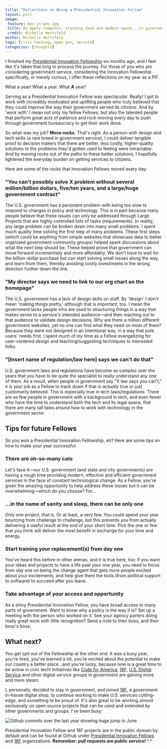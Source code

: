 ```yaml
---
title: "Reflections on Being a Presidential Innovation Fellow"
layout: post
image:
 feature: mac-in-gov.jpg
 title: An Apple computer, standing desk and modern space...in government!
 credit: Michelle Hertzfeld
author: Michelle Hertzfeld
tags: [civic hacking, open gov, service]
categories: [thoughts]
---
```


I finished my [Presidential Innovation Fellowship](http://www.whitehouse.gov/innovationfellows) six months ago, and I feel like it's taken that long to process the journey. For those of you who are considering government service, considering the Innovation Fellowship specifically, or merely curious, I offer these reflections on my year as a PIF. <!--more-->

What a year! What a year. What **A** year!

Serving as a Presidential Innovation Fellow was spectacular. Really! I got to work with incredibly modivated and uplifting people who truly believed that they could improve the way their government served its citizens. And by 'work with' I mean not only my fellow Fellows, but also the talented people that perform great acts of patience and rock-moving every day to push through government bureaucracy to get their work done.

So what was my job? **Move rocks.** That's right. As a person with design and tech skills (a rare breed in government service), I could deliver tangible proof to decision makers that there are better, less costly, higher-quality solutions to the problems they'd gotten used to feeling were intractable. And by moving rocks out of the paths to these better solutions, I hopefully lightened the everyday burden on getting services to citizens.

Here are some of the rocks that Innovation Fellows moved every day:

### "You can't possibly solve X problem without several million/billion dollars, five/ten years, and a large/huge government contract"

The U.S. government has a persistent problem with being too slow to respond to changes in policy and technology. This is in part because many people believe that these issues can only be addressed through Large Projects that are highly controlled lists of tasks (requirements). In reality, any large problem can be broken down into many small problems. I spent much quality time solving the first step of many problems. These first steps (which could be anything from simple websites that showcase data to better organized government community groups) helped spark discussions about what the *next* step should be. These helped prove that government can move forward incrementally and more affordably. We don't have to wait for the billion-dollar purchase but can start solving small issues along the way, and learn from them, thereby avoiding costly investments in the wrong direction further down the line.

### "My director says we need to link to our org chart on the homepage"

The U.S. government has a lack of design skills on staff. By 'design' I don't mean 'making things pretty,' although that is important, too. I mean the government lacks people who are used to structuring things in a way that makes sense to a service's intended audience&#8212;and then reaching out to that audience to validate design decisions. Why are there a million different government websites, yet no one can find what they need on most of them? Because they were not designed in an intentional way, in a way that puts users' needs first. I spent much of my time as a Fellow evangelizing for user-centered design and teaching/suggesting techniques to interested folks.

### "[Insert name of regulation/law here] says we can't do that"

U.S. government laws and regulations have become so complex over the years that you have to be quite the specialist to really understand any one of them. As a result, when people in government say "X law says you can't," it is your job as a Fellow to track down if that is *actually* true or just customarily believed. This is especially true in tech laws/regulations. There are so few people in government with a background in tech, and even fewer who have the time to understand both the tech and its legal space, that there are many tall tales around how to work with technology in the government sector.

## Tips for future Fellows

So you won a Presidential Innovation Fellowship, eh? Here are some tips on how to make your year successful.

### There are oh-so-many cats
Let's face it&#8212;our U.S. government (and state and city governments) are having a rough time providing modern, effective and efficient government services in the face of constant technological change. As a Fellow, you're given the amazing opportunity to help address these issues but it can be overwhelming&#8212;which do you choose? For...

### ...in the name of sanity and sleep, there can be only one
Only one project, that is. Or at least, a very few. You could spend your year bouncing from challenge to challenge, but this prevents you from actually delivering a useful result at the end of your short time. Pick the one or few that you think will deliver the most benefit in exchange for your time and energy.

### Start training your replacement(s) from day one
You've heard this before in other arenas, and it is true here, too: if you want your ideas and projects to have a life past your one year, you need to focus from day one on being the change agent that gets more people excited about your excitements, and help give them the tools (from political support to software) to succeed after you leave.

### Take advantage of your access and opportunity
As a shiny Presidential Innovation Fellow, you have broad access to many parts of government. Want to know why a policy is the way it is? Set up a meeting with the person who worked on it. See your agency parters doing really great work with little recognition? Send a note to their boss, and their boss's boss.

## What next?

You get spit out of the Fellowship at the other end. It was a busy year, you're tired, you've learned a lot, you're excited about the potential to make our country a better place...and you're lucky, because now is a great time to be active in civic tech! Initiatives like [Code for America](http://www.codeforamerica.org/), [18F](https://18f.gsa.gov/), [U.S. Digital Service](http://www.washingtonpost.com/blogs/the-switch/wp/2014/08/11/white-house-launches-u-s-digital-service-with-healthcare-gov-fixer-at-the-helm/) and other digital service groups in government are gaining more and more steam.

I, personally, decided to stay in government, and joined [18F](https://18f.gsa.gov/), a government in-house digital shop, to continue working to make U.S. services cutting-edge, and something to be proud of. It's also great to be working almost exclusively on open source projects that can be used and extended by other governments and groups. I've been busy:

![Github commits over the last year showing huge jump in June](https://meiqimichelle.github.io/mhertzfeld/assets/img/git-commits.png)

Presidential Innovation Fellow and 18F projects are in the public domain by default and can be found at Github under [Presidential Innovation Fellows](https://github.com/presidential-innovation-fellows) and [18F](https://github.com/18f) organizations. **Remember: pull requests are public service! ^.^**
